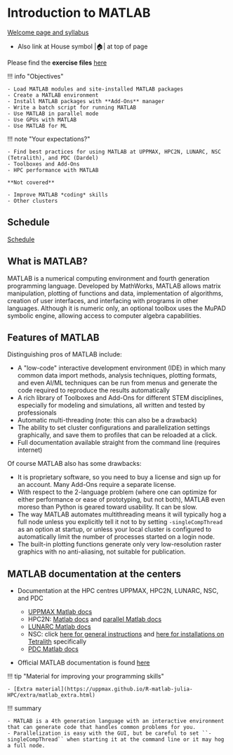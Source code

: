 # Introduction to MATLAB

[Welcome page and syllabus](https://uppmax.github.io/R-matlab-julia-HPC)

- Also link at House symbol |:house:| at top of page

Please find the **exercise files** [here](../exercises/exercises.tar.gz)

!!! info "Objectives"

    - Load MATLAB modules and site-installed MATLAB packages
    - Create a MATLAB environment
    - Install MATLAB packages with **Add-Ons** manager
    - Write a batch script for running MATLAB
    - Use MATLAB in parallel mode
    - Use GPUs with MATLAB
    - Use MATLAB for ML


!!! note "Your expectations?"

    - Find best practices for using MATLAB at UPPMAX, HPC2N, LUNARC, NSC (Tetralith), and PDC (Dardel)
    - Toolboxes and Add-Ons
    - HPC performance with MATLAB

    **Not covered**

    - Improve MATLAB *coding* skills
    - Other clusters


## Schedule

[Schedule](https://uppmax.github.io/R-matlab-julia-HPC/matlab/scheduleMatlab.html)


## What is MATLAB?

MATLAB is a numerical computing environment and fourth generation programming language. Developed by MathWorks, MATLAB allows matrix manipulation, plotting of functions and data, implementation of algorithms, creation of user interfaces, and interfacing with programs in other languages. Although it is numeric only, an optional toolbox uses the MuPAD symbolic engine, allowing access to computer algebra capabilities.


## Features of MATLAB

Distinguishing pros of MATLAB include:

- A "low-code" interactive development environment (IDE) in which many common data import methods, analysis techniques, plotting formats, and even AI/ML techniques can be run from menus and generate the code required to reproduce the results automatically
- A rich library of Toolboxes and Add-Ons for different STEM disciplines, especially for modeling and simulations, all written and tested by professionals
- Automatic multi-threading (note: this can also be a drawback)
- The ability to set cluster configurations and parallelization settings graphically, and save them to profiles that can be reloaded at a click.
- Full documentation available straight from the command line (requires internet)

Of course MATLAB also has some drawbacks:

- It is proprietary software, so you need to buy a license and sign up for an account. Many Add-Ons require a separate license.
- With respect to the 2-language problem (where one can optimize for either performance or ease of prototyping, but not both), MATLAB even moreso than Python is geared toward usability. It can be slow.
- The way MATLAB automates multithreading means it will typically hog a full node unless you explicitly tell it not to by setting `-singleCompThread` as an option at startup, or unless your local cluster is configured to automatically limit the number of processes started on a login node.
- The built-in plotting functions generate only very low-resolution raster graphics with no anti-aliasing, not suitable for publication.

## MATLAB documentation at the centers

- Documentation at the HPC centres UPPMAX, HPC2N, LUNARC, NSC, and PDC
    - [UPPMAX Matlab docs](http://docs.uppmax.uu.se/software/matlab/)
    - HPC2N: [Matlab docs](https://www.hpc2n.umu.se/resources/software/matlab) and [parallel Matlab docs](https://www.hpc2n.umu.se/documentation/guides/parallel-matlab)
    - [LUNARC Matlab docs](https://lunarc-documentation.readthedocs.io/en/latest/guides/applications/MATLAB/)
    - NSC: click [here for general instructions](https://www.nsc.liu.se/software/docs/matlab/) and [here for installations on Tetralith](https://www.nsc.liu.se/software/catalogue/tetralith/modules/matlab.html) specifically
    - [PDC Matlab docs](https://support.pdc.kth.se/doc/applications/?sub=matlab/)

- Official MATLAB documentation is found [here](https://se.mathworks.com/help/matlab/index.html?s_tid=hc_panel)

!!! tip "Material for improving your programming skills"

    - [Extra material](https://uppmax.github.io/R-matlab-julia-HPC/extra/matlab_extra.html)

!!! summary

    - MATLAB is a 4th generation language with an interactive environment that can generate code that handles common problems for you.
    - Parallelization is easy with the GUI, but be careful to set ``-singleCompThread`` when starting it at the command line or it may hog a full node.
